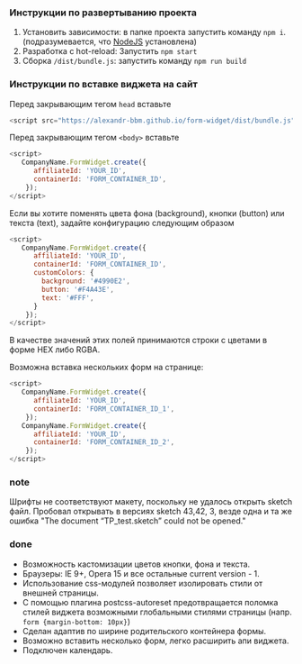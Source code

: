 ### Инструкции по развертыванию проекта
1. Установить зависимости: в папке проекта запустить команду `npm i`. (подразумевается, что [NodeJS](https://nodejs.org/en/) установлена)
2. Разработка с hot-reload: Запустить `npm start`
3. Сборка `/dist/bundle.js`: запустить команду `npm run build`

### Инструкции по вставке виджета на сайт
Перед закрывающим тегом `head` вставьте
```javascript
<script src="https://alexandr-bbm.github.io/form-widget/dist/bundle.js"></script>
```

Перед закрывающим тегом `<body>` вставьте
```javascript
<script>
   CompanyName.FormWidget.create({
      affiliateId: 'YOUR_ID',
      containerId: 'FORM_CONTAINER_ID',
    });
</script>
```

Если вы хотите поменять цвета фона (background), кнопки (button) или текста (text), задайте конфигурацию следующим образом
```javascript
<script>
   CompanyName.FormWidget.create({
      affiliateId: 'YOUR_ID',
      containerId: 'FORM_CONTAINER_ID',
      customColors: {
        background: '#4990E2',
        button: '#F4A43E',
        text: '#FFF',
      }
    });
</script>
```
В качестве значений этих полей принимаются строки с цветами в форме HEX либо RGBA.

Возможна вставка нескольких форм на странице:
```javascript
<script>
   CompanyName.FormWidget.create({
      affiliateId: 'YOUR_ID',
      containerId: 'FORM_CONTAINER_ID_1',
    });
   CompanyName.FormWidget.create({
      affiliateId: 'YOUR_ID',
      containerId: 'FORM_CONTAINER_ID_2',
    });
</script>
```

### note
Шрифты не соответствуют макету, поскольку не удалось открыть sketch файл.
Пробовал открывать в версиях sketch 43,42, 3, везде одна и та же ошибка
"The document “TP_test.sketch” could not be opened."

### done
- Возможность кастомизации цветов кнопки, фона и текста.
- Браузеры: IE 9+, Opera 15 и все остальные current version - 1.
- Использование css-модулей позволяет изолировать стили от внешней страницы.
- С помощью плагина postcss-autoreset предотвращается поломка стилей
виджета возможными глобальными стилями страницы (напр. `form {margin-bottom: 10px}`)
- Cделан адаптив по ширине родительского контейнера формы.
- Возможно вставить несколько форм, легко расширить апи виджета.
- Подключен календарь.
